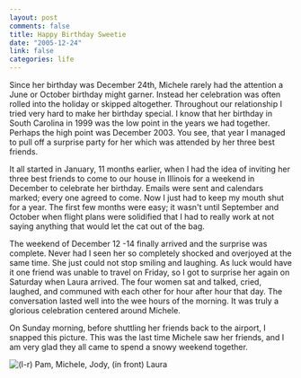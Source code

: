 ```yaml
--- 
layout: post
comments: false
title: Happy Birthday Sweetie
date: "2005-12-24"
link: false
categories: life
---
```

Since her birthday was December 24th, Michele rarely had the attention a June or October birthday might garner.  Instead her celebration was often rolled into the holiday or skipped altogether.  Throughout our relationship I tried very hard to make her birthday special.  I know that her birthday in South Carolina in 1999 was the low point in the years we had together.  Perhaps the high point was December 2003.  You see, that year I managed to pull off a surprise party for her which was attended by her three best friends.

It all started in January, 11 months earlier, when I had the idea of inviting her three best friends to come to our house in Illinois for a weekend in December to celebrate her birthday.  Emails were sent and calendars marked; every one agreed to come.  Now I just had to keep my mouth shut for a year.  The first few months were easy; it wasn't until September and October when flight plans were solidified that I had to really work at not saying anything that would let the cat out of the bag.

The weekend of December 12 -14 finally arrived and the surprise was complete.  Never had I seen her so completely shocked and overjoyed at the same time.  She just could not stop smiling and laughing.  As luck would have it one friend was unable to travel on Friday, so I got to surprise her again on Saturday when Laura arrived.  The four women sat and talked, cried, laughed, and communed with each other for hour after hour that day.  The conversation lasted well into the wee hours of the morning.  It was truly a glorious celebration centered around Michele.

On Sunday morning, before shuttling her friends back to the airport, I snapped this picture.  This was the last time Michele saw her friends, and I am very glad they all came to spend a snowy weekend together.

<img src="http://zanshin.net/images/mljp.jpg" alt="(l-r) Pam, Michele, Jody, (in front) Laura" />
